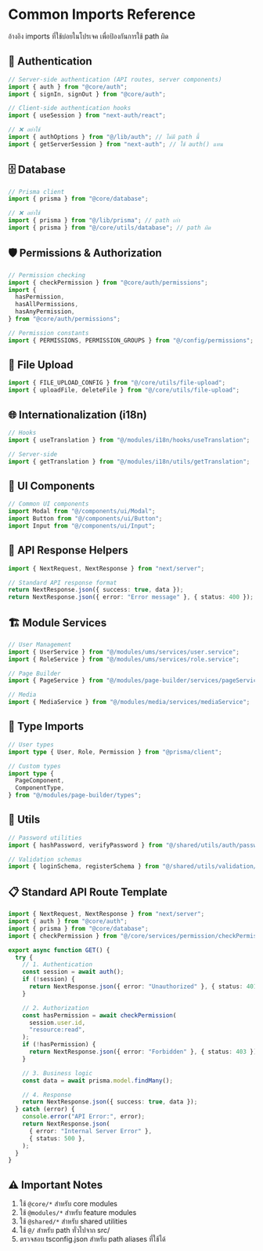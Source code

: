# Common Imports Reference

อ้างอิง imports ที่ใช้บ่อยในโปรเจค เพื่อป้องกันการใช้ path ผิด

## 🔐 Authentication

```typescript
// Server-side authentication (API routes, server components)
import { auth } from "@core/auth";
import { signIn, signOut } from "@core/auth";

// Client-side authentication hooks
import { useSession } from "next-auth/react";

// ❌ อย่าใช้
import { authOptions } from "@/lib/auth"; // ไม่มี path นี้
import { getServerSession } from "next-auth"; // ใช้ auth() แทน
```

## 🗄️ Database

```typescript
// Prisma client
import { prisma } from "@core/database";

// ❌ อย่าใช้
import { prisma } from "@/lib/prisma"; // path เก่า
import { prisma } from "@/core/utils/database"; // path ผิด
```

## 🛡️ Permissions & Authorization

```typescript
// Permission checking
import { checkPermission } from "@core/auth/permissions";
import {
  hasPermission,
  hasAllPermissions,
  hasAnyPermission,
} from "@core/auth/permissions";

// Permission constants
import { PERMISSIONS, PERMISSION_GROUPS } from "@/config/permissions";
```

## 📁 File Upload

```typescript
import { FILE_UPLOAD_CONFIG } from "@/core/utils/file-upload";
import { uploadFile, deleteFile } from "@/core/utils/file-upload";
```

## 🌐 Internationalization (i18n)

```typescript
// Hooks
import { useTranslation } from "@/modules/i18n/hooks/useTranslation";

// Server-side
import { getTranslation } from "@/modules/i18n/utils/getTranslation";
```

## 🎨 UI Components

```typescript
// Common UI components
import Modal from "@/components/ui/Modal";
import Button from "@/components/ui/Button";
import Input from "@/components/ui/Input";
```

## 📡 API Response Helpers

```typescript
import { NextRequest, NextResponse } from "next/server";

// Standard API response format
return NextResponse.json({ success: true, data });
return NextResponse.json({ error: "Error message" }, { status: 400 });
```

## 🏗️ Module Services

```typescript
// User Management
import { UserService } from "@/modules/ums/services/user.service";
import { RoleService } from "@/modules/ums/services/role.service";

// Page Builder
import { PageService } from "@/modules/page-builder/services/pageService";

// Media
import { MediaService } from "@/modules/media/services/mediaService";
```

## 📝 Type Imports

```typescript
// User types
import type { User, Role, Permission } from "@prisma/client";

// Custom types
import type {
  PageComponent,
  ComponentType,
} from "@/modules/page-builder/types";
```

## 🔧 Utils

```typescript
// Password utilities
import { hashPassword, verifyPassword } from "@/shared/utils/auth/password";

// Validation schemas
import { loginSchema, registerSchema } from "@/shared/utils/validation/auth";
```

## 📋 Standard API Route Template

```typescript
import { NextRequest, NextResponse } from "next/server";
import { auth } from "@core/auth";
import { prisma } from "@core/database";
import { checkPermission } from "@/core/services/permission/checkPermission";

export async function GET() {
  try {
    // 1. Authentication
    const session = await auth();
    if (!session) {
      return NextResponse.json({ error: "Unauthorized" }, { status: 401 });
    }

    // 2. Authorization
    const hasPermission = await checkPermission(
      session.user.id,
      "resource:read",
    );
    if (!hasPermission) {
      return NextResponse.json({ error: "Forbidden" }, { status: 403 });
    }

    // 3. Business logic
    const data = await prisma.model.findMany();

    // 4. Response
    return NextResponse.json({ success: true, data });
  } catch (error) {
    console.error("API Error:", error);
    return NextResponse.json(
      { error: "Internal Server Error" },
      { status: 500 },
    );
  }
}
```

## ⚠️ Important Notes

1. ใช้ `@core/*` สำหรับ core modules
2. ใช้ `@modules/*` สำหรับ feature modules
3. ใช้ `@shared/*` สำหรับ shared utilities
4. ใช้ `@/` สำหรับ path ทั่วไปจาก src/
5. ตรวจสอบ tsconfig.json สำหรับ path aliases ที่ใช้ได้
